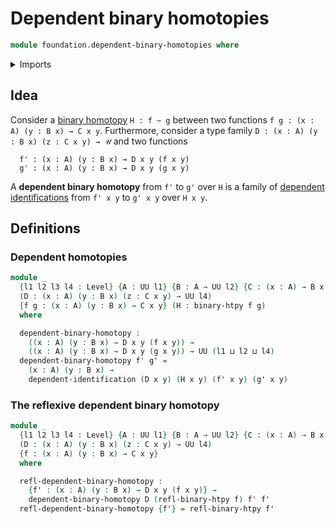 # Dependent binary homotopies

```agda
module foundation.dependent-binary-homotopies where
```

<details><summary>Imports</summary>

```agda
open import foundation.binary-homotopies
open import foundation.universe-levels

open import foundation-core.dependent-identifications
open import foundation-core.homotopies
```

</details>

## Idea

Consider a [binary homotopy](foundation-core.homotopies.md) `H : f ~ g` between
two functions `f g : (x : A) (y : B x) → C x y`. Furthermore, consider a type
family `D : (x : A) (y : B x) (z : C x y) → 𝒰` and two functions

```text
  f' : (x : A) (y : B x) → D x y (f x y)
  g' : (x : A) (y : B x) → D x y (g x y)
```

A **dependent binary homotopy** from `f'` to `g'` over `H` is a family of
[dependent identifications](foundation-core.dependent-identifications.md) from
`f' x y` to `g' x y` over `H x y`.

## Definitions

### Dependent homotopies

```agda
module _
  {l1 l2 l3 l4 : Level} {A : UU l1} {B : A → UU l2} {C : (x : A) → B x → UU l3}
  (D : (x : A) (y : B x) (z : C x y) → UU l4)
  {f g : (x : A) (y : B x) → C x y} (H : binary-htpy f g)
  where

  dependent-binary-homotopy :
    ((x : A) (y : B x) → D x y (f x y)) →
    ((x : A) (y : B x) → D x y (g x y)) → UU (l1 ⊔ l2 ⊔ l4)
  dependent-binary-homotopy f' g' =
    (x : A) (y : B x) →
    dependent-identification (D x y) (H x y) (f' x y) (g' x y)
```

### The reflexive dependent binary homotopy

```agda
module _
  {l1 l2 l3 l4 : Level} {A : UU l1} {B : A → UU l2} {C : (x : A) → B x → UU l3}
  (D : (x : A) (y : B x) (z : C x y) → UU l4)
  {f : (x : A) (y : B x) → C x y}
  where

  refl-dependent-binary-homotopy :
    {f' : (x : A) (y : B x) → D x y (f x y)} →
    dependent-binary-homotopy D (refl-binary-htpy f) f' f'
  refl-dependent-binary-homotopy {f'} = refl-binary-htpy f'
```
